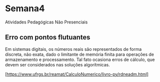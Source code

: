 # Semana4
Atividades Pedagógicas Não Presenciais

## Erro com pontos flutuantes
Em sistemas digitais, os números reais são representados de forma discreta, não exata, dado o limitante de memória finita para operações de armazenamento e processamento. Tal fato ocasiona erros de cálculo, que devem ser considerados nas soluções algorítmicas.

[https://www.ufrgs.br/reamat/CalculoNumerico/livro-py/rdneadm.html]
